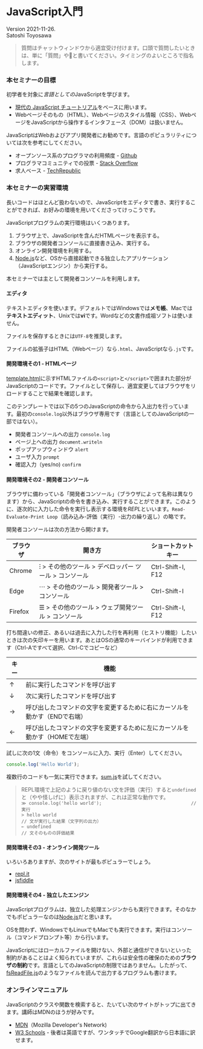 # JavaScript入門

Version 2021-11-26.  
Satoshi Toyosawa

> 質問はチャットウィンドウから適宜受け付けます。口頭で質問したいときは、単に「質問」や🙋と書いてください。タイミングのよいところで指名します。

### 本セミナーの目標

初学者を対象に*言語としての*JavaScriptを学びます。

- [現代の JavaScript チュートリアル](https://ja.javascript.info/)をベースに用います。
- Webページそのもの（HTML）、Webページのスタイル情報（CSS）、WebページをJavaScriptから操作するインタフェース（DOM）は扱いません。

JavaScriptはWebおよびアプリ開発者にお勧めです。言語のポピュラリティについては次を参考にしてください。

- オープンソース系のプログラマの利用頻度 - [Github](https://madnight.github.io/githut/)
- プログラマコミュニティでの投票 - [Stack Overflow](https://insights.stackoverflow.com/survey/2021)
- 求人ベース - [TechRepublic](https://www.techrepublic.com/article/the-essential-10-programming-languages-developers-need-to-know-this-year/)


### 本セミナーの実習環境

長いコードはほとんど扱わないので、JavaScriptをエディタで書き、実行することができれば、お好みの環境を用いてくださってけっこうです。

JavaScriptプログラムの実行環境はいくつあります。

1. ブラウザ上で、JavaScriptを含んだHTMLページを表示する。
2. ブラウザの開発者コンソールに直接書き込み、実行する。
3. オンライン開発環境を利用する。
4. [Node.js](https://nodejs.org/ja/)など、OSから直接起動できる独立したアプリケーション（JavaScriptエンジン）から実行する。

本セミナーでは主として開発者コンソールを利用します。

#### エディタ

テキストエディタを使います。デフォルトではWindowsでは**メモ帳**、Macでは**テキストエディット**、Unixでは**vi**です。Wordなどの文書作成祖ソフトは使いません。

ファイルを保存するときには`UTF-8`を推奨します。

ファイルの拡張子はHTML（Webページ）なら`.html`、JavaScriptなら`.js`です。

#### 開発環境その1 - HTMLページ

[template.html](./codes/template.html)に示すHTMLファイルの`<script>`と`</script>`で囲まれた部分がJavaScriptのコードです。ファイルとして保存し、適宜変更してはブラウザをリロードすることで結果を確認します。

このテンプレートでは以下の5つのJavaScriptの命令から入出力を行っています。最初の`console.log`以外はブラウザ専用です（言語としてのJavaScriptの一部ではない）。

- 開発者コンソールへの出力 `console.log`
- ページ上への出力 `document.writeln`
- ポップアップウィンドウ `alert`
- ユーザ入力 `prompt`
- 確認入力（yes/no) `confirm`

#### 開発環境その2 - 開発者コンソール

ブラウザに備わっている「開発者コンソール」（ブラウザによって名称は異なります）から、JavaScriptの命令を書き込み、実行することができます。このように、逐次的に入力した命令を実行し表示する環境を*REPL*といいます。`Read-Evaluate-Print Loop`（読み込み-評価（実行）-出力の繰り返し）の略です。

開発者コンソールは次の方法から開けます。

ブラウザ | 開き方 | ショートカットキー
------|-----|-----
Chrome | ⁝ > その他のツール > デベロッパー ツール > コンソール | Ctrl-Shift-I, F12
Edge | ⋯ > その他のツール > 開発者ツール > コンソール | Ctrl-Shift-I
Firefox | ☰ > その他のツール > ウェブ開発ツール > コンソール | Ctrl-Shift-I, F12

打ち間違いの修正、あるいは過去に入力した行を再利用（ヒストリ機能）したいときは次の矢印キーを用います。あとはOSの通常のキーバインドが利用できます（Ctrl-Aですべて選択、Ctrl-Cでコピーなど）

キー | 機能
----|-----
↑ | 前に実行したコマンドを呼び出す
↓ | 次に実行したコマンドを呼び出す
→ | 呼び出したコマンドの文字を変更するために右にカーソルを動かす（ENDで右端）
← | 呼び出したコマンドの文字を変更するために左にカーソルを動かす（HOMEで左端）

試しに次の1文（命令）をコンソールに入力、実行（Enter）してください。

```JavaScript
console.log('Hello World');
```

複数行のコードも一気に実行できます。[sum.js](./codes/sum/js)を試してください。

> REPL環境で上記のように戻り値のない文を評価（実行）すると`undefined`と（やや怪しげに）表示されますが、これは正常な動作です。  
`≫ console.log('hello world');                                 // 実行`  
`> hello world                                                    // 文が実行した結果（文字列の出力）`  
`← undefined                                                    // 文そのものの評価結果`  

#### 開発環境その3 - オンライン開発ツール

いろいろありますが、次のサイトが最もポピュラーでしょう。

- [repl.it](https://replit.com/)
- [jsfiddle](https://jsfiddle.net/)

#### 開発環境その4 - 独立したエンジン

JavaScriptプログラムは、独立した処理エンジンからも実行できます。そのなかでもポピュラーなのは[Node.js](https://nodejs.org/ja/)だと思います。

OSを問わず、WindowsでもLinuxでもMacでも実行できます。実行はコンソール（コマンドプロンプト等）から行います。

JavaScriptにはローカルファイルを開けない、外部と通信ができないといった制約があることはよく知られていますが、これらは安全性の確保のための**ブラウザの制約**です。言語としてのJavaScriptの制限ではありません。したがって、[fsReadFile.js](./codes/fsReadFile.js)のようなファイルを読んで出力するプログラムも書けます。


### オンラインマニュアル

JavaScriptのクラスや関数を検索すると、たいてい次のサイトがトップに出てきます。講師はMDNのほうが好みです。

 - [MDN](https://developer.mozilla.org/ja/docs/Web/JavaScript)（Mozilla Developer's Network)
 - [W3 Schools](https://www.w3schools.com/jsref) - 後者は英語ですが、ワンタッチでGoogle翻訳から日本語に訳せます。
